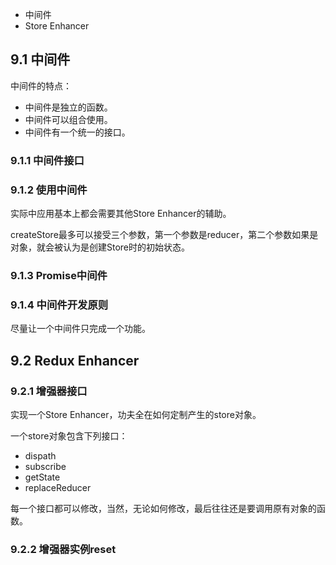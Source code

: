 - 中间件
- Store Enhancer

## 9.1 中间件

中间件的特点：

- 中间件是独立的函数。
- 中间件可以组合使用。
- 中间件有一个统一的接口。

### 9.1.1 中间件接口

### 9.1.2 使用中间件

实际中应用基本上都会需要其他Store Enhancer的辅助。

createStore最多可以接受三个参数，第一个参数是reducer，第二个参数如果是对象，就会被认为是创建Store时的初始状态。

### 9.1.3 Promise中间件

### 9.1.4 中间件开发原则

尽量让一个中间件只完成一个功能。

## 9.2 Redux Enhancer

### 9.2.1 增强器接口

实现一个Store Enhancer，功夫全在如何定制产生的store对象。

一个store对象包含下列接口：

- dispath
- subscribe
- getState
- replaceReducer

每一个接口都可以修改，当然，无论如何修改，最后往往还是要调用原有对象的函数。

### 9.2.2 增强器实例reset

